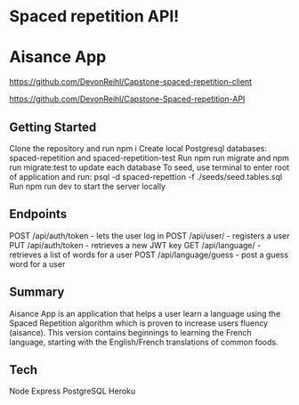 # Spaced repetition API!

# Aisance App
https://github.com/DevonReihl/Capstone-spaced-repetition-client

https://github.com/DevonReihl/Capstone-Spaced-repetition-API

## Getting Started

Clone the repository and run npm i
Create local Postgresql databases: spaced-repetition and spaced-repetition-test
Run npm run migrate and npm run migrate:test to update each database
To seed, use terminal to enter root of application and run: psql -d spaced-repettion -f ./seeds/seed.tables.sql
Run npm run dev to start the server locally

## Endpoints
POST /api/auth/token - lets the user log in
POST /api/user/ - registers a user
PUT /api/auth/token - retrieves a new JWT key
GET /api/language/ - retrieves a list of words for a user
POST /api/language/guess - post a guess word for a user

## Summary
Aisance App is an application that helps a user learn a language using the Spaced Repetition algorithm which is proven to increase users fluency (aisance). This version contains beginnings to learning the French language, starting with the English/French translations of common foods.

## Tech
Node
Express
PostgreSQL
Heroku
